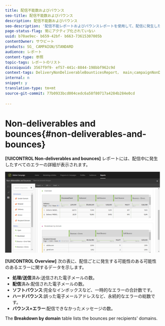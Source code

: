 ```yaml
---
title: 配信不能数およびバウンス
seo-title: 配信不能数およびバウンス
description: 配信不能数およびバウンス
seo-description: '配信不能レポートおよびバウンスレポートを使用して、配信に発生した可能性のあるエラーについて確認します。 '
page-status-flag: 常にアクティブ化されていない
uuid: b70ae9ec- b659-42bf- b663-73615307005b
contentOwner: サウビート
products: SG_ CAMPAIGN/STANDARD
audience: レポート
content-type: 参照
topic-tags: レポートのリスト
discoiquuid: 3567f9f9- ef57-441c-8844-198bbf962c9d
context-tags: DeliveryNonDeliverableBounticesReport， main;campaignNonDeliverableBounticesReport， main;programNonDeliverableBounticesReport， main
internal: n
snippet: y
translation-type: tm+mt
source-git-commit: 77b0933bcd004cedc6a58f80717a4284b284e0cd

---
```



# Non-deliverables and bounces{#non-deliverables-and-bounces}

**[!UICONTROL Non-deliverables and bounces]** レポートには、配信中に発生したすべてのエラーの詳細が表示されます。

![](assets/delivery_reports_7.png)

**[!UICONTROL Overview]** 次の表に、配信ごとに発生する可能性のある可能性のあるエラーに関するデータを示します。

* **処理/送信**&#x200B;済み:送信された電子メールの数。
* **配信**&#x200B;済み:配信された電子メールの数。
* **ソフトバウンス**:完全なインボックスなど、一時的なエラーの合計数です。
* **ハードバウンス**:誤った電子メールアドレスなど、永続的なエラーの総数です。
* **バウンス+エラー**:配信できなかったメッセージの数。

The **Breakdown by domain** table lists the bounces per recipients' domains.
